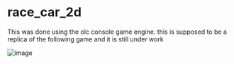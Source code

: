 # race_car_2d

This was done using the olc console game engine. this is supposed to be a replica of the following game and it is still under work 

![image](https://user-images.githubusercontent.com/90071124/168406390-54d6eb11-1979-49c5-84b1-861003d845e0.png)

